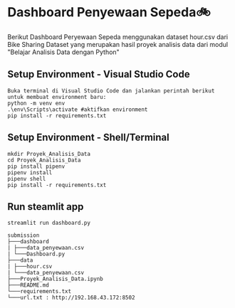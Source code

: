 # Dashboard Penyewaan Sepeda🚲
Berikut Dashboard Peryewaan Sepeda menggunakan dataset hour.csv dari Bike Sharing Dataset yang merupakan hasil proyek analisis data dari modul "Belajar Analisis Data dengan Python"

## Setup Environment - Visual Studio Code
```
Buka terminal di Visual Studio Code dan jalankan perintah berikut untuk membuat environment baru:
python -m venv env
.\env\Scripts\activate #aktifkan environment
pip install -r requirements.txt
```

## Setup Environment - Shell/Terminal
```
mkdir Proyek_Analisis_Data
cd Proyek_Analisis_Data
pip install pipenv
pipenv install
pipenv shell
pip install -r requirements.txt
```

## Run steamlit app
```
streamlit run dashboard.py
```

```
submission
├───dashboard
| ├───data_penyewaan.csv
| └───Dashboard.py
├───data
| ├───hour.csv
| └───data_penyewaan.csv
├───Proyek_Analisis_Data.ipynb
├───README.md
└───requirements.txt
└───url.txt : http://192.168.43.172:8502
```